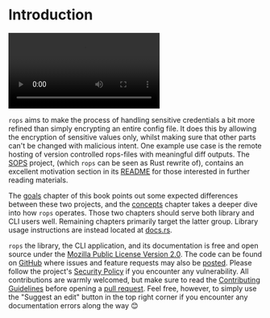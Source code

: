 # Introduction

<video controls>
  <source src="assets/demo.mp4" type="video/mp4" />
</video>

`rops` aims to make the process of handling sensitive credentials a bit more refined than simply encrypting an entire config file. It does this by allowing the encryption of sensitive values only, whilst making sure that other parts can't be changed with malicious intent. One example use case is the remote hosting of version controlled rops-files with meaningful diff outputs. The [SOPS](https://github.com/getsops/sops) project, (which `rops` can be seen as Rust rewrite of), contains an excellent motivation section in its [README](https://github.com/getsops/sops/blob/main/README.rst) for those interested in further reading materials.

The [goals](goals.md) chapter of this book points out some expected differences between these two projects, and the [concepts](concepts.md) chapter takes a deeper dive into how `rops` operates. Those two chapters should serve both library and CLI users well. Remaining chapters primarily target the latter group. Library usage instructions are instead located at [docs.rs](https://docs.rs/rops).

`rops` the library, the CLI application, and its documentation is free and open source under the [Mozilla Public License
Version 2.0](https://www.mozilla.org/en-US/MPL/2.0/). The code can be found on [GitHub](https://github.com/gibbz00/rops) where issues and feature requests may also be [posted](https://github.com/gibbz00/rops/issues). Please follow the project's [Security Policy](https://github.com/gibbz00/rops/blob/main/SECURITY.md) if you encounter any vulnerability. All contributions are warmly welcomed, but make sure to read the [Contributing Guidelines](https://github.com/gibbz00/rops/blob/main/CONTRIBUTING.md) before opening a [pull request](https://github.com/gibbz00/rops/pulls). Feel free, however, to simply use the "Suggest an edit" button in the top right corner if you encounter any documentation errors along the way 😊
